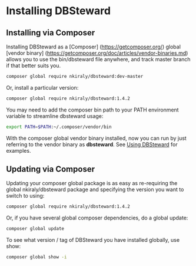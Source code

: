# Installing DBSteward


## Installing via Composer
Installing DBSteward as a [Composer] (https://getcomposer.org/) global [vendor binary] (https://getcomposer.org/doc/articles/vendor-binaries.md) allows you to use the bin/dbsteward file anywhere, and track master branch if that better suits you.
```bash
composer global require nkiraly/dbsteward:dev-master
```

Or, install a particular version:
```bash
composer global require nkiraly/dbsteward:1.4.2
```

You may need to add the composer bin path to your PATH environment variable to streamline dbsteward usage:
```bash
export PATH=$PATH:~/.composer/vendor/bin
```

With the composer global vendor binary installed, now you can run by just referring to the vendor binary as **dbsteward**. See [Using DBSteward](
https://github.com/dbsteward/dbsteward/blob/master/doc/USING.md) for examples.

## Updating via Composer
Updating your composer global package is as easy as re-requiring the global nkiraly/dbsteward package and specifying the version you want to switch to using:
```bash
composer global require nkiraly/dbsteward:1.4.2
```

Or, if you have several global composer dependencies, do a global update:
```bash
composer global update
```

To see what version / tag of DBSteward you have installed globally, use show:
```bash
composer global show -i
```
